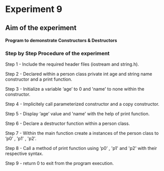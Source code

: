 # Experiment 9
## Aim of the experiment
#### Program to demonstrate Constructors & Destructors
### Step by Step Procedure of the experiment
Step 1 - Include the required header files (iostream and string.h).

Step 2 - Declared within a person class private int age and string name constructor and a print function.

Step 3 - Initialize a variable ‘age’ to 0 and 'name' to none within the constructor.

Step 4 - Implicitely call parameterized constructor and a copy constructor.

Step 5 - Display ‘age’ value and 'name' with the help of print function.

Step 6 - Declare a destructor function within a person class.

Step 7 - Within the main function create a instances of the person class to ‘p0’ , 'p1' , 'p2'.

Step 8 - Call a method of print function using ‘p0’ , 'p1' and 'p2' with their respective syntax.

Step 9 - return 0 to exit from the program execution. 
